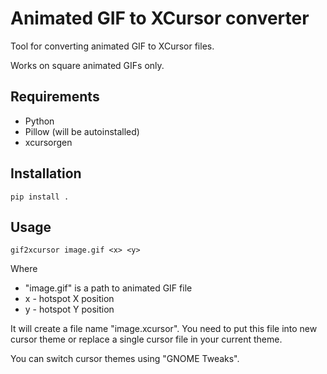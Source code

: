 Animated GIF to XCursor converter
=================================

Tool for converting animated GIF to XCursor files.

Works on square animated GIFs only.


Requirements
------------

* Python
* Pillow (will be autoinstalled)
* xcursorgen


Installation
------------

```
pip install .
```


Usage
-----

```
gif2xcursor image.gif <x> <y>
```

Where
* "image.gif" is a path to animated GIF file
* x - hotspot X position
* y - hotspot Y position

It will create a file name "image.xcursor".
You need to put this file into new cursor theme or 
replace a single cursor file in your current theme.

You can switch cursor themes using "GNOME Tweaks".
